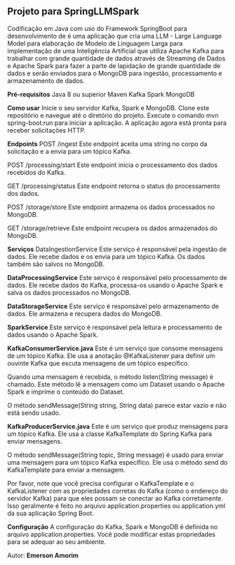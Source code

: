 ## Projeto para SpringLLMSpark 
Codificação em Java com uso do Framework SpringBoot para desenvolvimento de é uma aplicação que cria uma LLM - Large Language Model para elaboração de Modelo de Linguagem Larga para implementação de uma Inteligência Artificial que utiliza Apache Kafka para trabalhar com grande quantidade de dados através de Streaming de Dados e Apache Spark para fazer a parte de lapidação de grande quantidade de dados e serão enviados para o MongoDB para ingestão, processamento e armazenamento de dados.

**Pré-requisitos**
Java 8 ou superior
Maven
Kafka
Spark
MongoDB

**Como usar**
Inicie o seu servidor Kafka, Spark e MongoDB.
Clone este repositório e navegue até o diretório do projeto.
Execute o comando mvn spring-boot:run para iniciar a aplicação.
A aplicação agora está pronta para receber solicitações HTTP.

**Endpoints**
POST /ingest
Este endpoint aceita uma string no corpo da solicitação e a envia para um tópico Kafka.

POST /processing/start
Este endpoint inicia o processamento dos dados recebidos do Kafka.

GET /processing/status
Este endpoint retorna o status do processamento dos dados.

POST /storage/store
Este endpoint armazena os dados processados no MongoDB.

GET /storage/retrieve
Este endpoint recupera os dados armazenados do MongoDB.

**Serviços**
DataIngestionService
Este serviço é responsável pela ingestão de dados. Ele recebe dados e os envia para um tópico Kafka. Os dados também são salvos no MongoDB.

**DataProcessingService**
Este serviço é responsável pelo processamento de dados. Ele recebe dados do Kafka, processa-os usando o Apache Spark e salva os dados processados no MongoDB.

**DataStorageService**
Este serviço é responsável pelo armazenamento de dados. Ele armazena e recupera dados do MongoDB.

**SparkService**
Este serviço é responsável pela leitura e processamento de dados usando o Apache Spark.

**KafkaConsumerService.java**
Este é um serviço que consome mensagens de um tópico Kafka. Ele usa a anotação @KafkaListener para definir um ouvinte Kafka que escuta mensagens de um tópico específico.

Quando uma mensagem é recebida, o método listen(String message) é chamado. Este método lê a mensagem como um Dataset<Row> usando o Apache Spark e imprime o conteúdo do Dataset.

O método sendMessage(String string, String data) parece estar vazio e não está sendo usado.

**KafkaProducerService.java**
Este é um serviço que produz mensagens para um tópico Kafka. Ele usa a classe KafkaTemplate do Spring Kafka para enviar mensagens.

O método sendMessage(String topic, String message) é usado para enviar uma mensagem para um tópico Kafka específico. Ele usa o método send do KafkaTemplate para enviar a mensagem.

Por favor, note que você precisa configurar o KafkaTemplate e o KafkaListener com as propriedades corretas do Kafka (como o endereço do servidor Kafka) para que eles possam se conectar ao Kafka corretamente. Isso geralmente é feito no arquivo application.properties ou application.yml da sua aplicação Spring Boot.

**Configuração**
A configuração do Kafka, Spark e MongoDB é definida no arquivo application.properties. Você pode modificar estas propriedades para se adequar ao seu ambiente.

Autor:
**Emerson Amorim**
